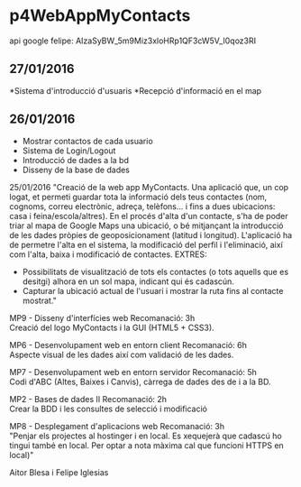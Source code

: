 ﻿# p4WebAppMyContacts

api google felipe: AIzaSyBW_5m9Miz3xloHRp1QF3cW5V_I0qoz3RI

27/01/2016
----------
*Sistema d'introducció d'usuaris
*Recepció d'informació en el map

26/01/2016
----------
* Mostrar contactos de cada usuario
* Sistema de Login/Logout
* Introducció de dades a la bd
* Disseny de la base de dades

25/01/2016
"Creació de la web app MyContacts. Una aplicació que, un cop logat, et permeti guardar tota la informació dels teus contactes (nom, cognoms, correu electrònic, adreça, telèfons... i fins a dues ubicacions: casa i feina/escola/altres). En el procés d'alta d'un contacte, s'ha de poder triar al mapa de Google Maps una ubicació, o bé mitjançant la introducció de les dades pròpies de geoposicionament (latitud i longitud).
L'aplicació ha de permetre l'alta en el sistema, la modificació del perfil i l'eliminació, així com l'alta, baixa i modificació de contactes.
EXTRES:
- Possibilitats de visualització de tots els contactes (o tots aquells que es desitgi) alhora en un sol mapa, indicant qui és cadascún.
- Capturar la ubicació actual de l'usuari i mostrar la ruta fins al contacte mostrat."									
									
									
									
									
MP9 - Disseny d'interfícies web							Recomanació:	3h	
Creació del logo MyContacts i la GUI (HTML5 + CSS3).									
									
									
MP6 - Desenvolupament web en entorn client							Recomanació:	6h	
Aspecte visual de les dades així com validació de les dades.									
									
									
MP7 - Desenvolupament web en entorn servidor							Recomanació:	5h	
Codi d'ABC (Altes, Baixes i Canvis), càrrega de dades des de i a la BD.									
									
									
MP2 - Bases de dades II							Recomanació:	2h	
Crear la BDD i les consultes de selecció i modificació									
									
									
MP8 - Desplegament d'aplicacions web							Recomanació:	3h	
"Penjar els projectes al hostinger i en local. Es xequejerà que cadascú ho tingui també
en local. Per optar a nota màxima cal que funcioni HTTPS en local)"									
									

Aitor Blesa i Felipe Iglesias